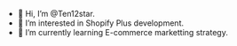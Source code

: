 - 👋 Hi, I’m @Ten12star.
- 👀 I’m interested in Shopify Plus development.
- 🌱 I’m currently learning E-commerce marketting strategy.

<!---
ten12star/ten12star is a ✨ special ✨ repository because its `README.md` (this file) appears on your GitHub profile.
You can click the Preview link to take a look at your changes.
--->
